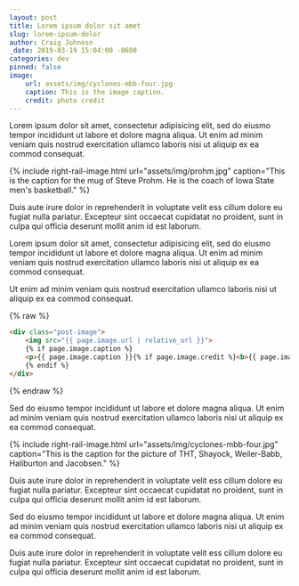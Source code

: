 ```yaml
---
layout: post
title: Lorem ipsum dolor sit amet
slug: lorem-ipsum-dolor
author: Craig Johnosn
_date: 2019-03-19 15:04:00 -0600
categories: dev
pinned: false
image:
    url: assets/img/cyclones-mbb-four.jpg
    caption: This is the image caption.
    credit: photo credit
---
```


Lorem ipsum dolor sit amet, consectetur adipisicing elit, sed do eiusmo tempor incididunt ut labore et dolore magna aliqua. Ut enim ad minim veniam quis nostrud exercitation ullamco laboris nisi ut aliquip ex ea commod consequat.

{% include right-rail-image.html url="assets/img/prohm.jpg" caption="This is the caption for the mug of Steve Prohm. He is the coach of Iowa State men's basketball." %}

Duis aute irure dolor in reprehenderit in voluptate velit ess cillum dolore eu fugiat nulla pariatur. Excepteur sint occaecat cupidatat no proident, sunt in culpa qui officia deserunt mollit anim id est laborum.

Lorem ipsum dolor sit amet, consectetur adipisicing elit, sed do eiusmo tempor incididunt ut labore et dolore magna aliqua. Ut enim ad minim veniam quis nostrud exercitation ullamco laboris nisi ut aliquip ex ea commod consequat.

Ut enim ad minim veniam quis nostrud exercitation ullamco laboris nisi ut aliquip ex ea commod consequat.

{% raw %}
```html
<div class="post-image">
    <img src="{{ page.image.url | relative_url }}">
    {% if page.image.caption %}
    <p>{{ page.image.caption }}{% if page.image.credit %}<b>{{ page.image.credit }}</b>{% endif %}</p>
    {% endif %}
</div>
```
{% endraw %}

Sed do eiusmo tempor incididunt ut labore et dolore magna aliqua. Ut enim ad minim veniam quis nostrud exercitation ullamco laboris nisi ut aliquip ex ea commod consequat.

{% include right-rail-image.html url="assets/img/cyclones-mbb-four.jpg" caption="This is the caption for the picture of THT, Shayock, Weiler-Babb, Haliburton and Jacobsen." %}

Duis aute irure dolor in reprehenderit in voluptate velit ess cillum dolore eu fugiat nulla pariatur. Excepteur sint occaecat cupidatat no proident, sunt in culpa qui officia deserunt mollit anim id est laborum.

Sed do eiusmo tempor incididunt ut labore et dolore magna aliqua. Ut enim ad minim veniam quis nostrud exercitation ullamco laboris nisi ut aliquip ex ea commod consequat.

Duis aute irure dolor in reprehenderit in voluptate velit ess cillum dolore eu fugiat nulla pariatur. Excepteur sint occaecat cupidatat no proident, sunt in culpa qui officia deserunt mollit anim id est laborum.
